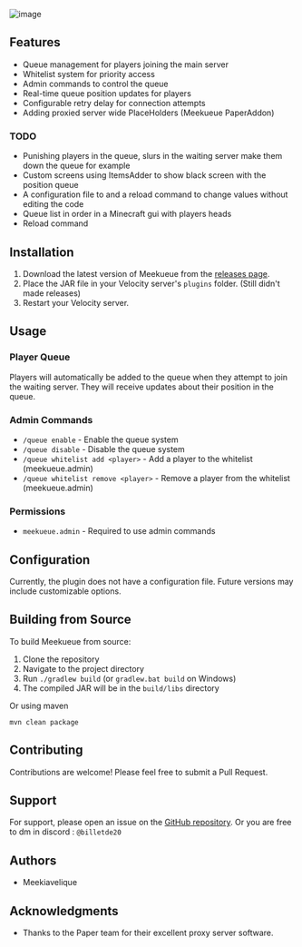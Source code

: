![image](https://github.com/user-attachments/assets/b019deb9-64f9-402b-a5a2-a2c9a90e14e5)
## Features

- Queue management for players joining the main server
- Whitelist system for priority access
- Admin commands to control the queue
- Real-time queue position updates for players
- Configurable retry delay for connection attempts
- Adding proxied server wide PlaceHolders (Meekueue PaperAddon)
  
### TODO
- Punishing players in the queue, slurs in the waiting server make them down the queue for example
- Custom screens using ItemsAdder to show black screen with the position queue
- A configuration file to and a reload command to change values without editing the code
- Queue list in order in a Minecraft gui with players heads
- Reload command
  
## Installation

1. Download the latest version of Meekueue from the [releases page](https://github.com/Meekiavelique/Meekueue/releases).
2. Place the JAR file in your Velocity server's `plugins` folder. (Still didn't made releases)
3. Restart your Velocity server.

## Usage

### Player Queue

Players will automatically be added to the queue when they attempt to join the waiting server. They will receive updates about their position in the queue.

### Admin Commands

- `/queue enable` - Enable the queue system
- `/queue disable` - Disable the queue system
- `/queue whitelist add <player>` - Add a player to the whitelist (meekueue.admin)
- `/queue whitelist remove <player>` - Remove a player from the whitelist (meekueue.admin)

### Permissions

- `meekueue.admin` - Required to use admin commands

## Configuration

Currently, the plugin does not have a configuration file. Future versions may include customizable options.

## Building from Source

To build Meekueue from source:

1. Clone the repository
2. Navigate to the project directory
3. Run `./gradlew build` (or `gradlew.bat build` on Windows)
4. The compiled JAR will be in the `build/libs` directory

Or using maven

`mvn clean package`

## Contributing

Contributions are welcome! Please feel free to submit a Pull Request.

## Support

For support, please open an issue on the [GitHub repository](https://github.com/Meekiavelique/Meekueue/issues).
Or you are free to dm in discord : `@billetde20`

## Authors

- Meekiavelique

## Acknowledgments

- Thanks to the Paper team for their excellent proxy server software.
